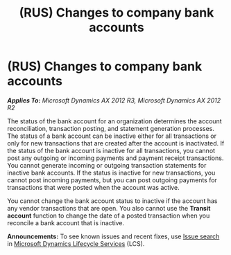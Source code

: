 ﻿---
title: (RUS) Changes to company bank accounts
TOCTitle: (RUS) Changes to company bank accounts
ms:assetid: 12d801f0-f8af-4b77-92fd-2a88b155edc5
ms:mtpsurl: https://technet.microsoft.com/en-us/library/JJ711404(v=AX.60)
ms:contentKeyID: 49387222
ms.date: 04/18/2014
mtps_version: v=AX.60
f1_keywords:
- company
- bank accounts
- (RUS)
- Russia
---

# (RUS) Changes to company bank accounts 


_**Applies To:** Microsoft Dynamics AX 2012 R3, Microsoft Dynamics AX 2012 R2_

The status of the bank account for an organization determines the account reconciliation, transaction posting, and statement generation processes. The status of a bank account can be inactive either for all transactions or only for new transactions that are created after the account is inactivated. If the status of the bank account is inactive for all transactions, you cannot post any outgoing or incoming payments and payment receipt transactions. You cannot generate incoming or outgoing transaction statements for inactive bank accounts. If the status is inactive for new transactions, you cannot post incoming payments, but you can post outgoing payments for transactions that were posted when the account was active.

You cannot change the bank account status to inactive if the account has any vendor transactions that are open. You also cannot use the **Transit account** function to change the date of a posted transaction when you reconcile a bank account that is inactive.

  
**Announcements:** To see known issues and recent fixes, use [Issue search](http://go.microsoft.com/fwlink/?linkid=389258) in [Microsoft Dynamics Lifecycle Services](http://go.microsoft.com/fwlink/?linkid=306505) (LCS).

